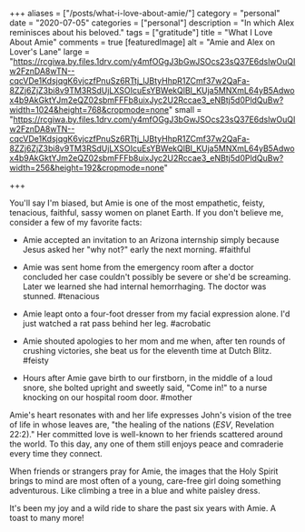 +++
aliases = ["/posts/what-i-love-about-amie/"]
category = "personal"
date = "2020-07-05"
categories = ["personal"]
description = "In which Alex reminisces about his beloved."
tags = ["gratitude"]
title = "What I Love About Amie"
comments = true
[featuredImage]
  alt = "Amie and Alex on Lover's Lane"
  large = "https://rcgiwa.by.files.1drv.com/y4mfOGgJ3bGwJSOcs23sQ37E6dslwOuQIw2FznDA8wTN--cqcVDe1KdsjqgK6vjczfPnuSz6RTtj_lJBtyHhpR1ZCmf37w2QaFa-8ZZj6ZjZ3bi8v9TM3RSdUjLXSOIcuEsYBWekQlBI_KUja5MNXmL64yB5Adwox4b9AkGktYJm2eQZ02sbmFFFb8uixJyc2U2Rccae3_eNBtj5d0PldQuBw?width=1024&height=768&cropmode=none"
  small = "https://rcgiwa.by.files.1drv.com/y4mfOGgJ3bGwJSOcs23sQ37E6dslwOuQIw2FznDA8wTN--cqcVDe1KdsjqgK6vjczfPnuSz6RTtj_lJBtyHhpR1ZCmf37w2QaFa-8ZZj6ZjZ3bi8v9TM3RSdUjLXSOIcuEsYBWekQlBI_KUja5MNXmL64yB5Adwox4b9AkGktYJm2eQZ02sbmFFFb8uixJyc2U2Rccae3_eNBtj5d0PldQuBw?width=256&height=192&cropmode=none"

+++

You'll say I'm biased, but Amie is one of the most empathetic, feisty, tenacious, faithful, sassy women on planet Earth. If you don't believe me, consider a few of my favorite facts:

- Amie accepted an invitation to an Arizona internship simply because Jesus asked her "why not?" early the next morning. #faithful

- Amie was sent home from the emergency room after a doctor concluded her case couldn't possibly be severe or she'd be screaming. Later we learned she had internal hemorrhaging. The doctor was stunned. #tenacious

- Amie leapt onto a four-foot dresser from my facial expression alone. I'd just watched a rat pass behind her leg. #acrobatic

- Amie shouted apologies to her mom and me when, after ten rounds of crushing victories, she beat us for the eleventh time at Dutch Blitz. #feisty

- Hours after Amie gave birth to our firstborn, in the middle of a loud snore, she bolted upright and sweetly said, "Come in!" to a nurse knocking on our hospital room door. #mother

Amie's heart resonates with and her life expresses John's vision of the tree of life in whose leaves are, "the healing of the nations (_ESV_, Revelation 22:2)." Her committed love is well-known to her friends scattered around the world. To this day, any one of them still enjoys peace and comraderie every time they connect.

When friends or strangers pray for Amie, the images that the Holy Spirit brings to mind are most often of a young, care-free girl doing something adventurous. Like climbing a tree in a blue and white paisley dress.

It's been my joy and a wild ride to share the past six years with Amie. A toast to many more!
